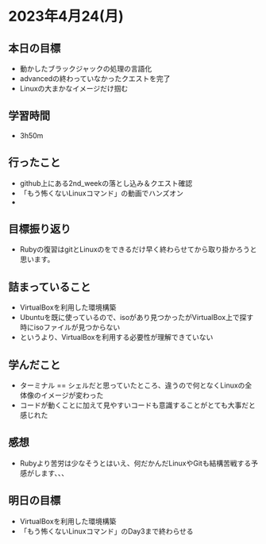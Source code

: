 # 2023年4月24(月)

## 本日の目標
- 動かしたブラックジャックの処理の言語化
- advancedの終わっていなかったクエストを完了
- Linuxの大まかなイメージだけ掴む

## 学習時間
- 3h50m

## 行ったこと
- github上にある2nd_weekの落とし込み＆クエスト確認
- 「もう怖くないLinuxコマンド」の動画でハンズオン
- 
   
## 目標振り返り
- Rubyの復習はgitとLinuxのをできるだけ早く終わらせてから取り掛かろうと思います。

## 詰まっていること
- VirtualBoxを利用した環境構築
- Ubuntuを既に使っているので、isoがあり見つかったがVirtualBox上で探す時にisoファイルが見つからない
- というより、VirtualBoxを利用する必要性が理解できていない

## 学んだこと
- ターミナル == シェルだと思っていたところ、違うので何となくLinuxの全体像のイメージが変わった
- コードが動くことに加えて見やすいコードも意識することがとても大事だと感じれた

## 感想
- Rubyより苦労は少なそうとはいえ、何だかんだLinuxやGitも結構苦戦する予感がします、、、

## 明日の目標
- VirtualBoxを利用した環境構築
- 「もう怖くないLinuxコマンド」のDay3まで終わらせる